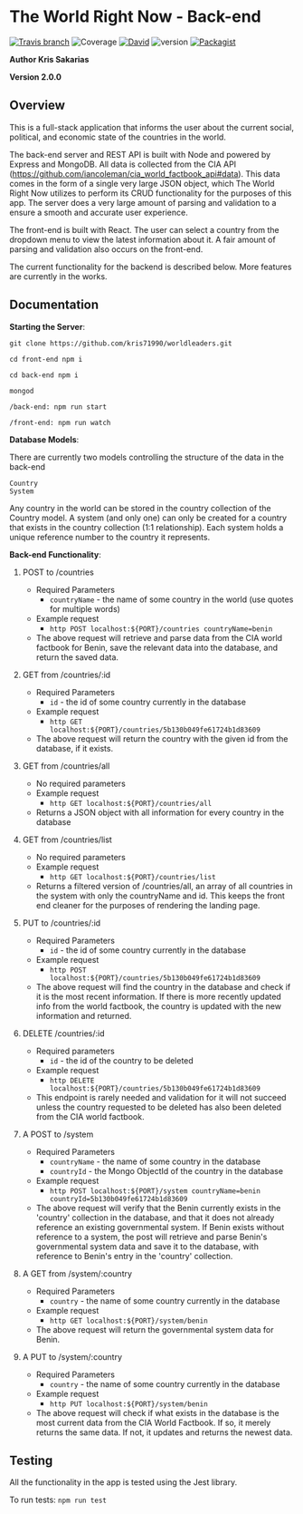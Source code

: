 # The World Right Now - Back-end

[![Travis branch](https://img.shields.io/travis/kris71990/worldleaders/master.svg)](https://travis-ci.org/kris71990/worldleaders)
![Coverage](https://img.shields.io/badge/coverage-97%25-brightgreen.svg)
[![David](https://img.shields.io/david/expressjs/express.svg)]( https://github.com/kris71990/worldleaders)
![version](https://img.shields.io/badge/version-2.0.0-orange.svg)
[![Packagist](https://img.shields.io/packagist/l/doctrine/orm.svg)](https://github.com/kris71990/worldleaders)


**Author Kris Sakarias**

**Version 2.0.0**

## Overview

This is a full-stack application that informs the user about the current social, political, and economic state of the countries in the world. 

The back-end server and REST API is built with Node and powered by Express and MongoDB. All data is collected from the CIA API (https://github.com/iancoleman/cia_world_factbook_api#data). This data comes in the form of a single very large JSON object, which The World Right Now utilizes to perform its CRUD functionality for the purposes of this app. The server does a very large amount of parsing and validation to a ensure a smooth and accurate user experience.

The front-end is built with React. The user can select a country from the dropdown menu to view the latest information about it. A fair amount of parsing and validation also occurs on the front-end. 

The current functionality for the backend is described below. More features are currently in the works.


## Documentation

**Starting the Server**:

`git clone https://github.com/kris71990/worldleaders.git`

`cd front-end npm i` 

`cd back-end npm i`

`mongod`

`/back-end: npm run start`

`/front-end: npm run watch`


**Database Models**:

There are currently two models controlling the structure of the data in the back-end

```
Country
System
```

Any country in the world can be stored in the country collection of the Country model. A system (and only one) can only be created for a country that exists in the country collection (1:1 relationship). Each system holds a unique reference number to the country it represents. 


**Back-end Functionality**:

1. POST to /countries
    - Required Parameters
      - `countryName` - the name of some country in the world (use quotes for multiple words)
    - Example request 
       - `http POST localhost:${PORT}/countries countryName=benin`
    - The above request will retrieve and parse data from the CIA world factbook for Benin, save the relevant data into the database, and return the saved data.

2. GET from /countries/:id
    - Required Parameters
      - `id` - the id of some country currently in the database
    - Example request 
      - `http GET localhost:${PORT}/countries/5b130b049fe61724b1d83609`
    - The above request will return the country with the given id from the database, if it exists.

3. GET from /countries/all
    - No required parameters
    - Example request
      - `http GET localhost:${PORT}/countries/all`
    - Returns a JSON object with all information for every country in the database

4. GET from /countries/list
    - No required parameters
    - Example request
      - `http GET localhost:${PORT}/countries/list`
    - Returns a filtered version of /countries/all, an array of all countries in the system with only the countryName and id. This keeps the front end cleaner for the purposes of rendering the landing page.

5. PUT to /countries/:id
    - Required Parameters
      - `id` - the id of some country currently in the database
    - Example request
      - `http POST localhost:${PORT}/countries/5b130b049fe61724b1d83609`
     - The above request will find the country in the database and check if it is the most recent information. If there is more recently updated info from the world factbook, the country is updated with the new information and returned.

6. DELETE /countries/:id
    - Required parameters
      - `id` - the id of the country to be deleted
    - Example request
      - `http DELETE localhost:${PORT}/countries/5b130b049fe61724b1d83609`
    - This endpoint is rarely needed and validation for it will not succeed unless the country requested to be deleted has also been deleted from the CIA world factbook. 

7. A POST to /system
    - Required Parameters
      - `countryName` - the name of some country in the database
      - `countryId` - the Mongo ObjectId of the country in the database
    - Example request 
      - `http POST localhost:${PORT}/system countryName=benin countryId=5b130b049fe61724b1d83609`
    - The above request will verify that the Benin currently exists in the 'country' collection in the database, and that it does not already reference an existing governmental system. If Benin exists without reference to a system, the post will retrieve and parse Benin's governmental system data and save it to the database, with reference to Benin's entry in the 'country' collection.

8. A GET from /system/:country
    - Required Parameters
       - `country` - the name of some country currently in the database
    - Example request 
       - `http GET localhost:${PORT}/system/benin`
    - The above request will return the governmental system data for Benin.

9. A PUT to /system/:country
    - Required Parameters
       - `country` - the name of some country currently in the database
    - Example request 
       - `http PUT localhost:${PORT}/system/benin`
    - The above request will check if what exists in the database is the most current data from the CIA World Factbook. If so, it merely returns the same data. If not, it updates and returns the newest data.

## Testing

All the functionality in the app is tested using the Jest library. 

To run tests: `npm run test`